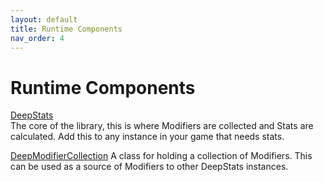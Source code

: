 ```yaml
---
layout: default
title: Runtime Components
nav_order: 4
---
```


# Runtime Components

[DeepStats](components/deepStats.md)  
The core of the library, this is where Modifiers are collected and Stats are calculated. Add this to any instance in your game that needs stats.

[DeepModifierCollection](components/deepModifierCollection.md)
A class for holding a collection of Modifiers. This can be used as a source of Modifiers to other DeepStats instances.